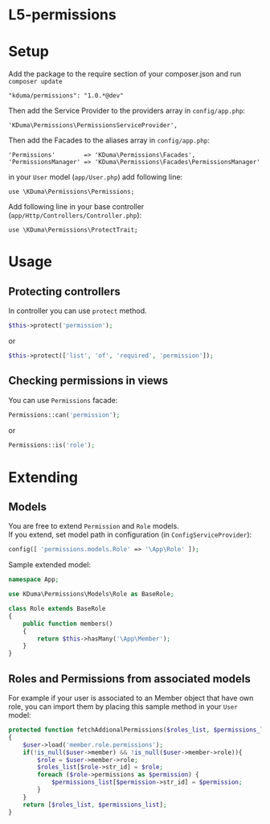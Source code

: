 # L5-permissions


# Setup
Add the package to the require section of your composer.json and run `composer update`

    "kduma/permissions": "1.0.*@dev"

Then add the Service Provider to the providers array in `config/app.php`:

    'KDuma\Permissions\PermissionsServiceProvider',

Then add the Facades to the aliases array in `config/app.php`:

    'Permissions'        => 'KDuma\Permissions\Facades',
    'PermissionsManager' => 'KDuma\Permissions\Facades\PermissionsManager'
    
in your `User` model (`app/User.php`) add following line:

    use \KDuma\Permissions\Permissions;
    
Add following line in your base controller (`app/Http/Controllers/Controller.php`):

    use \KDuma\Permissions\ProtectTrait;


# Usage
## Protecting controllers
In controller you can use `protect` method. 

```PHP
$this->protect('permission');
```
or
   
```PHP
$this->protect(['list', 'of', 'required', 'permission']);
```
    
## Checking permissions in views
You can use `Permissions` facade:
```PHP
Permissions::can('permission');
```
or
```PHP
Permissions::is('role');
```
    
    
    
    
    
    
    
    
    
    
    
    
# Extending

## Models

You are free to extend `Permission` and `Role` models.  
If you extend, set model path in configuration (in `ConfigServiceProvider`): 

```PHP
config([ 'permissions.models.Role' => '\App\Role' ]);
```

Sample extended model:

```PHP
namespace App;

use KDuma\Permissions\Models\Role as BaseRole;

class Role extends BaseRole
{
    public function members()
    {
        return $this->hasMany('\App\Member');
    }
}
```


## Roles and Permissions from associated models

For example if your user is associated to an Member object that have own role, 
you can import them by placing this sample method in your `User` model:

```PHP
protected function fetchAddionalPermissions($roles_list, $permissions_list)
{
    $user->load('member.role.permissions');
    if(!is_null($user->member) && !is_null($user->member->role)){
        $role = $user->member->role;
        $roles_list[$role->str_id] = $role;
        foreach ($role->permissions as $permission) {
            $permissions_list[$permission->str_id] = $permission;
        }
    }
    return [$roles_list, $permissions_list];
}
```